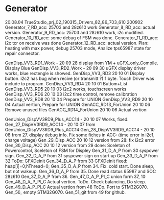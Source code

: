 # Generator

20.08.04
TrueStudio_prj_02_190315_Drivers_82_86_703_610
200902
Generator_7_RD_acc: 25703 and 28z610 work
Generator_8_RD_acc: actual version. 
Generator_9_RD_acc: 25703 and 28z610 work, i2c modified.
Generator_10_RD_acc: some debug of FSM was done.
Generator_11_RD_acc: i2c tcr on receive was done
Generator_12_RD_acc: actual version. Plan: heating with max power, debug 25703 mode, Analize tps65987 state for repair connector.

GenDisp_VV3_RD1_Work - 20 09 28  display from YM + uGFX_only_Compile.   Display Blue
GenDisp_VV3_RD2_Work - 20 09 30 uGFX display driver works, blue rectengle is showed.
GenDisp_VV3_RD3 20 10 01 Display button. i2c2 has bug when recive (or transmitt ?) 1 byte. Touch Driver was include to program.
GenDisp_VV3_RD4 20 10 01 Buttom+List
GenDisp_VV3_RD5 20 10 03 i2c2 works, touchscreen works
GenDisp_VV3_RD6 20 10 03 i2c2 time control, remove calibration
GenDisp_VV3_RD8 20 10 04  Prepare for UNION 
GenDisp_VV3_RD9 20 10 04  Actual vertion, Prepare for UNION 
GenACC_RD13_ForUnion 20 10 06 Remove unused files
GenACC_RD14_ForUnion 20 10 06 Actual vertion 

GenUnion_DispVV3RD9_Plus_ACC14 - 20 10 07 Works, fixed.
Gen_27_DispVV3RD9_ACC14 - 20 10 07  from GenUnion_DispVV3RD9_Plus_ACC14
Gen_28_DispVV3RD9_ACC14 - 20 10 08  from 27. display debug info. Fix some fiches in ACC: (time error in i2c1, charge voltage)
Gen_29_Disp_ACC 20 10 12 version from 28: fix i2c2 error
Gen_30_Disp_ACC 20 10 12  version from 29 done: Sceleton of Powercontrol, Sceleton of FSM for Displey
Gen_31_D_A_P from 30 syspower sign.
Gen_32_D_A_P from 31 syspower sign on start up
Gen_33_D_A_P from 32 ToDo: GFXDeinit
Gen_34_D_A_P from 33  GFXDeinit fixed: heap[i]=0;hThread=0;
Gen_35_D_A_P from 34. Fix: cold start. Done sleep, but not wakeup.
Gen_36_D_A_P from 35. Done read status 65987 and SOC 28z610
Gen_37_D_A_P from 36. 
Gen_47_D_A_P_Pl_C union form 37, 10
Gen_48_D_A_P_Pl_C Actual vertion. ToDo. Check balancing, Do sleep.
Gen_49_D_A_P_Pl_C Actual vertion from 48 ToDo. Port to STM32G070.
Gen_50_ empty STM32G070.
Gen_51_git from 49 for github.